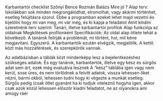 Karbantartói checklist
Szőnyi Bence
Rozmán Balázs
Mire jó ?
Alap terv:
Iskolákban sok minden megrongálódhat, elromolhat, vagy akármi történhet, esetleg felújításra szorul. Ebbe a programban ezeket lehet majd vezetni és kijelölni hogy mi van meg, mi vár még, és ki kapja a feladatot
Amit kínálni szeretnénk terv szerint: 
Tanári, illetve karbantartói profilok
Alap funkciója az oldalnak
Megkötések profilonként
Specifikációk:
Az oldal alap ötlete tehát a következő. A tanárok felírják a problémát, mi történt, hol, mit kéne megjavitani. Egyszerű. A karbantartók ezután elvégzik, megjelölik. A kettő közt más hozzáférések, és szerepkörök vannak. 

Az adatbázisban a táblák közt mindenképp lesz a bejelentkezéshez szükséges adatok. És egy tanárok, karbantartók, illetve egy kész és sürgős adat sem árt, ezek még evaluálva lesznek
A “kész” táblába igen vagy nem kerül, sose üres, és nem törlődnek a felvitt adatok, vissza lehessen őket nézni, bármi okból, lehessen tudni hogy ki végezte a munkát esetleg.
Sürgős pedig (csak ötlet gyanánt ha ki tudjuk vitelezni) hogyha igen, akkor csak azok közül lehessen először kiadni feladatot, ne az olyanokra ami amúgy ráér
